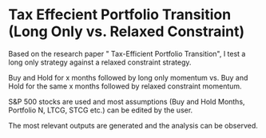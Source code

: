 # Tax Effecient Portfolio Transition (Long Only vs. Relaxed Constraint)


Based on the research paper " Tax-Efficient Portfolio Transition", I test a long only strategy against a relaxed constraint strategy.

Buy and Hold for x months followed by long only momentum vs. Buy and Hold for the same x months followed by relaxed constraint momentum. 

S&P 500 stocks are used and most assumptions (Buy and Hold Months, Portfolio N, LTCG, STCG etc.) can be edited by the user.

The most relevant outputs are generated and the analysis can be observed.
